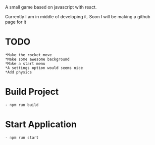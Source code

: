 A small game based on javascript with react.

Currently I am in middle of developing it. Soon I will be making a github page for it
# TODO
    *Make the rocket move
    *Make some awesome background
    *Make a start menu
    *A settings option would seems nice
    *Add physics 
# Build Project
    - npm run build

# Start Application
    - npm run start
    